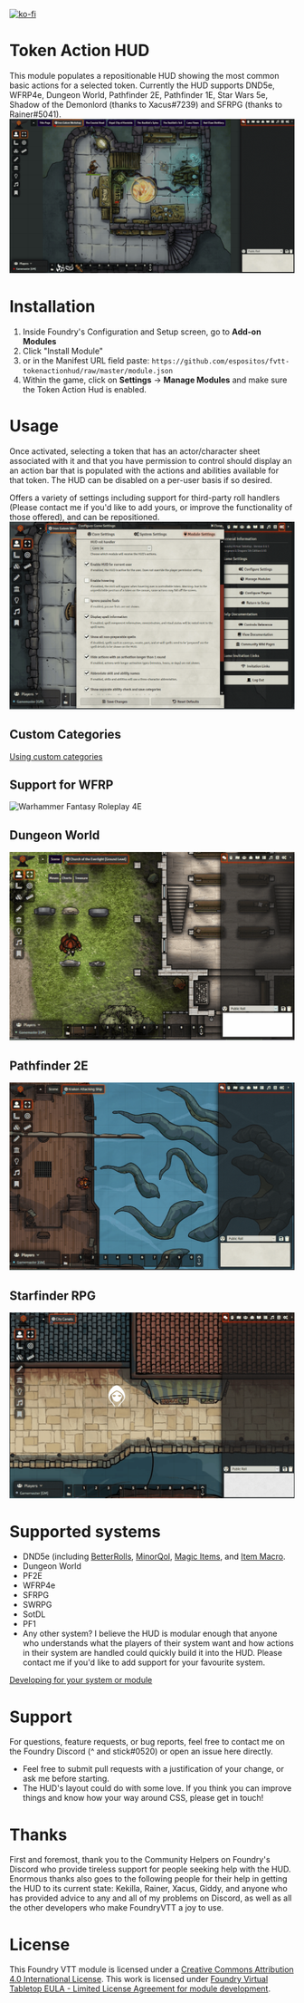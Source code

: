 [![ko-fi](https://www.ko-fi.com/img/githubbutton_sm.svg)](https://ko-fi.com/G2G82WXLF)

# Token Action HUD
This module populates a repositionable HUD showing the most common basic actions for a selected token. Currently the HUD supports DND5e, WFRP4e, Dungeon World, Pathfinder 2E, Pathfinder 1E, Star Wars 5e, Shadow of the Demonlord (thanks to Xacus#7239) and SFRPG (thanks to Rainer#5041).
![Easy action access](.github/readme/tah-dnd5e.gif)

# Installation
1. Inside Foundry's Configuration and Setup screen, go to **Add-on Modules**
2. Click "Install Module"
3. or in the Manifest URL field paste: `https://github.com/espositos/fvtt-tokenactionhud/raw/master/module.json`
4. Within the game, click on **Settings** -> **Manage Modules** and make sure the Token Action Hud is enabled.

# Usage
Once activated, selecting a token that has an actor/character sheet associated with it and that you have permission to control should display an an action bar that is populated with the actions and abilities available for that token. The HUD can be disabled on a per-user basis if so desired.

Offers a variety of settings including support for third-party roll handlers (Please contact me if you'd like to add yours, or improve the functionality of those offered), and can be repositioned.
![Customizable settings](.github/readme/tah-settings_and_repositioning.gif)

## Custom Categories
[Using custom categories](custom_categories.md)

## Support for WFRP
![Warhammer Fantasy Roleplay 4E](.github/readme/tah-wfrp.gif)

## Dungeon World
![Dungeon World](.github/readme/tah-dungeonworld.gif)

## Pathfinder 2E
![Pathfinder 2E](.github/readme/tah-pf2e.gif)

## Starfinder RPG
![Starfinder RPG](.github/readme/tah-sfrpg.gif)

# Supported systems
* DND5e (including [BetterRolls](https://github.com/RedReign/FoundryVTT-BetterRolls5e), [MinorQol](https://gitlab.com/tposney/minor-qol), [Magic Items](https://gitlab.com/riccisi/foundryvtt-magic-items/), and [Item Macro](https://github.com/Kekilla0/Item-Macro).
* Dungeon World
* PF2E
* WFRP4e
* SFRPG
* SWRPG
* SotDL
* PF1
* Any other system? I believe the HUD is modular enough that anyone who understands what the players of their system want and how actions in their system are handled could quickly build it into the HUD. Please contact me if you'd like to add support for your favourite system.

[Developing for your system or module](adding_systems.md)

# Support
For questions, feature requests, or bug reports, feel free to contact me on the Foundry Discord (^ and stick#0520) or open an issue here directly.
* Feel free to submit pull requests with a justification of your change, or ask me before starting.
* The HUD's layout could do with some love. If you think you can improve things and know how your way around CSS, please get in touch!

# Thanks
First and foremost, thank you to the Community Helpers on Foundry's Discord who provide tireless support for people seeking help with the HUD.
Enormous thanks also goes to the following people for their help in getting the HUD to its current state:
Kekilla, Rainer, Xacus, Giddy, and anyone who has provided advice to any and all of my problems on Discord, as well as all the other developers who make FoundryVTT a joy to use.

# License
This Foundry VTT module is licensed under a [Creative Commons Attribution 4.0 International License](https://creativecommons.org/licenses/by/4.0/).
This work is licensed under [Foundry Virtual Tabletop EULA - Limited License Agreement for module development](https://foundryvtt.com/article/license/).

